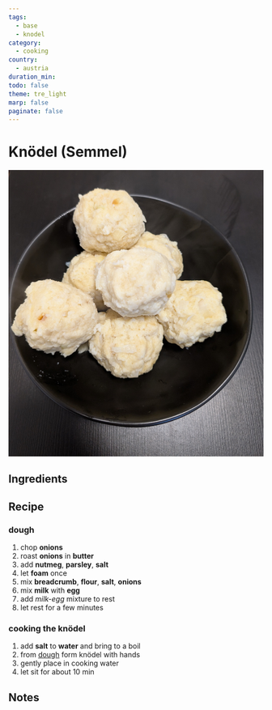 ```yaml
---
tags:
  - base
  - knodel
category:
  - cooking
country:
  - austria
duration_min: 
todo: false
theme: tre_light
marp: false
paginate: false
---
```


# Knödel (Semmel)

![bg right](../gfx/PXL_20250323_075626273.jpg)
## Ingredients

## Recipe

### dough
1. chop **onions**
2. roast **onions** in **butter**
3. add **nutmeg**, **parsley**, **salt**
4. let **foam** once
5. mix **breadcrumb**, **flour**, **salt**, **onions**
6. mix **milk** with **egg**
7. add *milk-egg* mixture to rest
8. let rest for a few minutes

### cooking the knödel
1. add **salt** to **water** and bring to a boil
2. from [dough](#dough) form knödel with hands
3. gently place in cooking water
4. let sit for about 10 min


## Notes
